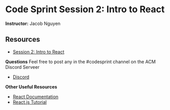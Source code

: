 # Code Sprint Session 2: Intro to React
**Instructor:** Jacob Nguyen

## Resources
- [Session 2: Intro to React](https://tinyurl.com/codesprint-s2)

**Questions** Feel free to post any in the #codesprint channel on the ACM Discord Serveer
- [Discord](https://tinyurl.com/acm-csuf-discord)

**Other Useful Resources**
- [React Documentation](https://reactjs.org/docs/getting-started.html)
- [React.js Tutorial](https://reactjs.org/tutorial/tutorial.html)
